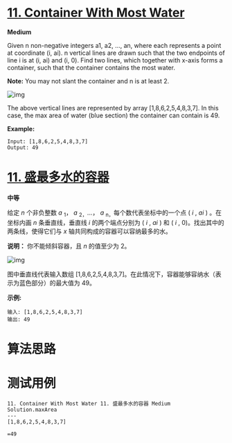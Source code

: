 # [11. Container With Most Water][enTitle]

**Medium**

Given n non-negative integers a1, a2, ..., an, where each represents a point at coordinate (i, ai). n vertical lines are drawn such that the two endpoints of line i is at (i, ai) and (i, 0). Find two lines, which together with x-axis forms a container, such that the container contains the most water.

**Note:** You may not slant the container and n is at least 2.



![img](https://s3-lc-upload.s3.amazonaws.com/uploads/2018/07/17/question_11.jpg)

The above vertical lines are represented by array [1,8,6,2,5,4,8,3,7]. In this case, the max area of water (blue section) the container can contain is 49.



**Example:** 

```
Input: [1,8,6,2,5,4,8,3,7]
Output: 49
```
# [11. 盛最多水的容器][cnTitle]

**中等**

给定  *n*  个非负整数  *a* <sub>1</sub>， *a* <sub>2，</sub>...， *a* <sub>n，</sub>每个数代表坐标中的一个点 ( *i* ,  *ai* ) 。在坐标内画  *n*  条垂直线，垂直线  *i*  的两个端点分别为 ( *i* ,  *ai* ) 和 ( *i* , 0)。找出其中的两条线，使得它们与  *x*  轴共同构成的容器可以容纳最多的水。

**说明：** 你不能倾斜容器，且  *n*  的值至少为 2。

![img](https://aliyun-lc-upload.oss-cn-hangzhou.aliyuncs.com/aliyun-lc-upload/uploads/2018/07/25/question_11.jpg)

图中垂直线代表输入数组 [1,8,6,2,5,4,8,3,7]。在此情况下，容器能够容纳水（表示为蓝色部分）的最大值为 49。



**示例:** 

```
输入: [1,8,6,2,5,4,8,3,7]
输出: 49
```


# 算法思路

# 测试用例
```
11. Container With Most Water 11. 盛最多水的容器 Medium
Solution.maxArea
---
[1,8,6,2,5,4,8,3,7]

=49
```

[enTitle]: https://leetcode.com/problems/container-with-most-water/
[cnTitle]: https://leetcode-cn.com/problems/container-with-most-water/
